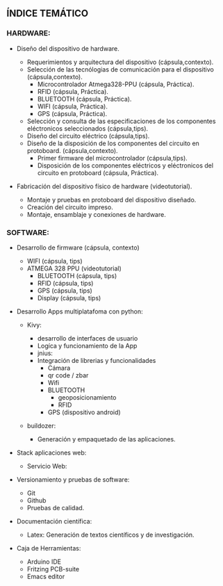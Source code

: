 ## ÍNDICE TEMÁTICO

### HARDWARE: 
* Diseño del dispositivo de hardware.
    * Requerimientos y arquitectura del dispositivo (cápsula,contexto).
    * Selección de las tecnólogias de comunicación para el dispositivo (cápsula,contexto).
      * Microcontrolador Atmega328-PPU (cápsula, Práctica).
      * RFID (cápsula, Práctica).
      * BLUETOOTH (cápsula, Práctica).
      * WIFI (cápsula, Práctica).
      * GPS  (cápsula, Práctica).
    * Selección y consulta de las especificaciones de los componentes eléctronicos seleccionados (cápsula,tips).
    * Diseño del circuito eléctrico (cápsula,tips).    
    * Diseño de la disposición de los componentes del circuito en protoboard. (cápsula,contexto).
      * Primer firmware del microcontrolador (cápsula,tips).
      * Disposición de los componentes eléctricos y eléctronicos del circuito en protoboard (cápsula, Práctica).

* Fabricación del dispositivo físico de hardware (videotutorial).
  * Montaje y pruebas en protoboard del dispositivo diseñado.
  * Creación del circuito impreso.
  * Montaje, ensamblaje y conexiones de hardware.





### SOFTWARE:
* Desarrollo de firmware (cápsula, contexto)
  * WIFI (cápsula, tips)
  * ATMEGA 328 PPU (videotutorial)
      * BLUETOOTH (cápsula, tips)
      * RFID (cápsula, tips)
      * GPS (cápsula, tips)
      * Display (cápsula, tips)



* Desarrollo Apps multiplatafoma con python:
  * Kivy:
    * desarrollo de interfaces de usuario 
    * Logíca y funcionamiento de la App
    * jnius:
    * Integración de librerias y funcionalidades
      * Cámara
      * qr code / zbar
      * Wifi
      * BLUETOOTH
        * geoposicionamiento
        * RFID 
      * GPS (dispositivo android)    

  * buildozer:
    * Generación y empaquetado de las aplicaciones.

* Stack aplicaciones web:
  * Servicio Web:

* Versionamiento y pruebas de software:
  * Git
  * Github
  * Pruebas de calidad.

* Documentación científica:
  * Latex: Generación de textos científicos y de investigación. 

* Caja de Herramientas:
  * Arduino IDE
  * Fritzing PCB-suite
  * Emacs editor

